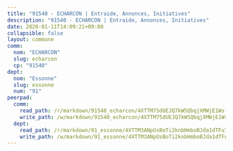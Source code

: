 ```yaml
---
title: "91540 - ECHARCON | Entraide, Annonces, Initiatives"
description: "91540 - ECHARCON | Entraide, Annonces, Initiatives"
date: 2020-01-11T14:09:21+09:00
collapsible: false
layout: commune
comm:
  nom: "ECHARCON"
  slug: echarcon
  cp: "91540"
dept:
  nom: "Essonne"
  slug: essonne
  num: "91"
peerpad:
  comm:
    read_path: /r/markdown/91540_echarcon/4XTTM75dUEJQ7kW5QbqjXMWjE1WsfVBL1M5vxPnP1djJ8AXwc
    write_path: /w/markdown/91540_echarcon/4XTTM75dUEJQ7kW5QbqjXMWjE1WsfVBL1M5vxPnP1djJ8AXwc-K3TgUQhwtfsRJAfmQa4pcnpPtcNjTto6V9QY7uK9AmDbLFfg2fehVFbSz28FfbjcbZ2m95LUon6JdXF2qnfXo16dhncQVFXvj427p8zkQPKmX8smmTcMkoKQzuF6E2TFJpsHXdFc
  dept:
    read_path: /r/markdown/91_essonne/4XTTM3ANpUsBoTi2knbHmboBJda1dTFu7ky8ZK9dB2RyMMfWF
    write_path: /w/markdown/91_essonne/4XTTM3ANpUsBoTi2knbHmboBJda1dTFu7ky8ZK9dB2RyMMfWF-K3TgUyWqeJSocSvH4aaj1ao8GVHVL7XNdUYQ4QUUeH9BAdnr24zoBJ2C3FCPvjfnNG6dyrzadtyfizxGKpMjZFU9wDjSpA4g6VtDcxL8iEmbLsyV9TFoF7XzgcRopbNZHgpYvcW3
---
```



